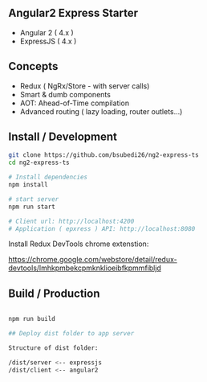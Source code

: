 ## Angular2 Express Starter

- Angular 2 ( 4.x )
- ExpressJS ( 4.x )

## Concepts

- Redux ( NgRx/Store - with server calls)
- Smart & dumb components
- AOT: Ahead-of-Time compilation
- Advanced routing ( lazy loading, router outlets...)

## Install / Development

```bash
git clone https://github.com/bsubedi26/ng2-express-ts
cd ng2-express-ts

# Install dependencies
npm install

# start server
npm run start

# Client url: http://localhost:4200
# Application ( epxress ) API: http://localhost:8080
```

Install Redux DevTools chrome extenstion:

https://chrome.google.com/webstore/detail/redux-devtools/lmhkpmbekcpmknklioeibfkpmmfibljd

## Build / Production

```bash

npm run build

## Deploy dist folder to app server

Structure of dist folder:

/dist/server <-- expressjs
/dist/client <-- angular2

```